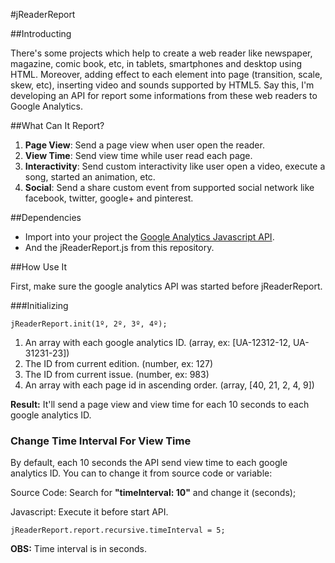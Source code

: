 #jReaderReport

##Introducting

There's some projects which help to create a web reader like newspaper, magazine, comic book, etc, in tablets, smartphones and desktop using HTML. Moreover, adding effect to each element into page (transition, scale, skew, etc), inserting video and sounds supported by HTML5. Say this, I'm developing an API for report some informations from these web readers to Google Analytics.

##What Can It Report?

1. **Page View**: Send a page view when user open the reader.
2. **View Time**: Send view time while user read each page.
3. **Interactivity**: Send custom interactivity like user open a video, execute a song, started an animation, etc.
4. **Social**: Send a share custom event from supported social network like facebook, twitter, google+ and pinterest.

##Dependencies

- Import into your project the  [Google Analytics Javascript API](https://developers.google.com/analytics/devguides/collection/analyticsjs/).
- And the jReaderReport.js from this repository.

##How Use It

First, make sure the google analytics API was started before jReaderReport.

###Initializing

```
jReaderReport.init(1º, 2º, 3º, 4º);
```

1. An array with each google analytics ID. (array, ex: [UA-12312-12, UA-31231-23])
2. The ID from current edition. (number, ex: 127)
3. The ID from current issue. (number, ex: 983)
4. An array with each page id in ascending order. (array, [40, 21, 2, 4, 9])

**Result:** It'll send a page view and view time for each 10 seconds to each google analytics ID.
 
### Change Time Interval For View Time

By default, each 10 seconds the API send view time to each google analytics ID. You can to change it from source code or variable:

Source Code: Search for **"timeInterval: 10"** and change it (seconds);

Javascript: Execute it before start API.
```
jReaderReport.report.recursive.timeInterval = 5;
```

**OBS:** Time interval is in seconds.

